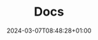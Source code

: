 ---
weight: 999
title: Docs
description: ""
icon: "article"
date: "2024-03-07T08:48:28+01:00"
lastmod: "2024-03-07T08:48:28+01:00"
draft: false
toc: true
---